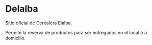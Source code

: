 # Delalba

Sitio oficial de Cerealera Elalba.

Permite la reserva de productos para ser entregados en el local o a domicilio.
